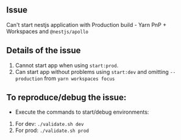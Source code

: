 ## Issue

Can't start nestjs application with Production build - Yarn PnP + Workspaces and `@nestjs/apollo`

## Details of the issue

1. Cannot start app when using `start:prod`.
2. Can start app without problems using `start:dev` and omitting `--production` from `yarn workspaces focus`

## To reproduce/debug the issue:

- Execute the commands to start/debug environments:

1. For dev: `./validate.sh dev`
2. For prod: `./validate.sh prod`
